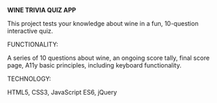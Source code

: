 <strong><p>WINE TRIVIA QUIZ APP</strong> </p>

This project tests your knowledge about wine in a fun, 10-question interactive quiz.  

FUNCTIONALITY:

A series of 10 questions about wine, an ongoing score tally, final score page, A11y basic principles, including keyboard functionality.

TECHNOLOGY:

HTML5, CSS3, JavaScript ES6, jQuery
